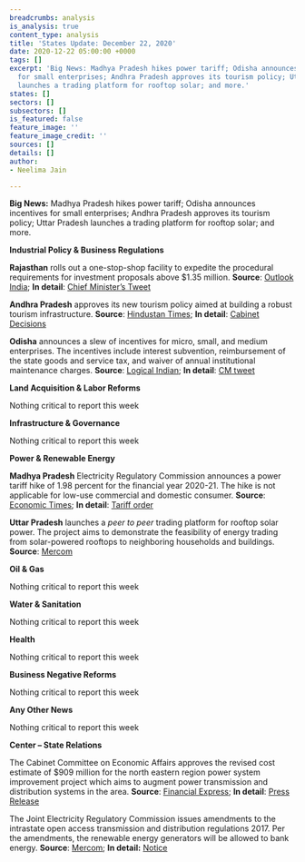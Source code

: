 ```yaml
---
breadcrumbs: analysis
is_analysis: true
content_type: analysis
title: 'States Update: December 22, 2020'
date: 2020-12-22 05:00:00 +0000
tags: []
excerpt: 'Big News: Madhya Pradesh hikes power tariff; Odisha announces incentives
  for small enterprises; Andhra Pradesh approves its tourism policy; Uttar Pradesh
  launches a trading platform for rooftop solar; and more.'
states: []
sectors: []
subsectors: []
is_featured: false
feature_image: ''
feature_image_credit: ''
sources: []
details: []
author:
- Neelima Jain

---
```

**Big News:** Madhya Pradesh hikes power tariff; Odisha announces incentives for small enterprises; Andhra Pradesh approves its tourism policy; Uttar Pradesh launches a trading platform for rooftop solar; and more.

**Industrial Policy & Business Regulations**

**Rajasthan** rolls out a one-stop-shop facility to expedite the procedural requirements for investment proposals above $1.35 million. **Source**: [Outlook India](https://www.outlookindia.com/newsscroll/gehlot-launches-one-stop-shop-facility-for-single-window-clearance-for-investors/1995606); **In detail**: [Chief Minister’s Tweet](https://twitter.com/ashokgehlot51/status/1339565583470190594?s=20)

**Andhra Pradesh** approves its new tourism policy aimed at building a robust tourism infrastructure. **Source**: [Hindustan Times](https://www.hindustantimes.com/travel/ap-government-comes-up-with-new-tourism-policy/story-MYPJXa0qhctgAeeML44ACO.html); **In detail**: [Cabinet Decisions](http://ipr.ap.nic.in/images/press-releases/%E0%B0%AE%E0%B0%82%E0%B0%A4%E0%B1%8D%E0%B0%B0%E0%B0%BF%20%E0%B0%AE%E0%B0%82%E0%B0%A4%E0%B1%8D%E0%B0%B0%E0%B0%BF%20%E0%B0%AA%E0%B1%87%E0%B0%B0%E0%B1%8D%E0%B0%A8%E0%B0%BF%20%E0%B0%B5%E0%B1%86%E0%B0%82%E0%B0%95%E0%B0)

**Odisha** announces a slew of incentives for micro, small, and medium enterprises. The incentives include interest subvention, reimbursement of the state goods and service tax, and waiver of annual institutional maintenance charges. **Source**: [Logical Indian](https://thelogicalindian.com/good-governance/odisha-govt-msme-package-25518); **In detail**: [CM tweet](https://twitter.com/idco_odisha/status/1339082961841344513)

**Land Acquisition & Labor Reforms**

Nothing critical to report this week

**Infrastructure & Governance**

Nothing critical to report this week

**Power & Renewable Energy**

**Madhya Pradesh** Electricity Regulatory Commission announces a power tariff hike of 1.98 percent for the financial year 2020-21. The hike is not applicable for low-use commercial and domestic consumer. **Source**: [Economic Times](https://energy.economictimes.indiatimes.com/news/power/madhya-pradesh-mild-power-tariff-hike-in-view-of-covid-19-meter-rent-scrapped/79789138); **In detail**: [Tariff order](http://www.mperc.in/Retail%20Supply%20Tariff%20Order%20for%20FY%202020-21.pdf)

**Uttar Pradesh** launches a _peer to peer_ trading platform for rooftop solar power. The project aims to demonstrate the feasibility of energy trading from solar-powered rooftops to neighboring households and buildings. **Source**: [Mercom](https://mercomindia.com/uttar-pradesh-blockchain-rooftop-solar-trading/)

**Oil & Gas**

Nothing critical to report this week

**Water & Sanitation**

Nothing critical to report this week

**Health**

Nothing critical to report this week

**Business Negative Reforms**

Nothing critical to report this week

**Any Other News**

Nothing critical to report this week

**Center – State Relations**

The Cabinet Committee on Economic Affairs approves the revised cost estimate of $909 million for the north eastern region power system improvement project which aims to augment power transmission and distribution systems in the area. **Source**: [Financial Express](https://www.financialexpress.com/economy/cabinet-approves-rs-1700-crore-more-for-northeast-power-project/2151358/); **In detail**: [Press Release](https://www.pib.gov.in/PressReleasePage.aspx?PRID=1681052)

The Joint Electricity Regulatory Commission issues amendments to the intrastate open access transmission and distribution regulations 2017. Per the amendments, the renewable energy generators will be allowed to bank energy. **Source**: [Mercom](https://mercomindia.com/jerc-allow-banking-of-energy/); **In detail:** [Notice](http://jercuts.gov.in/writereaddata/UploadFile/First%20Amendment.pdf)